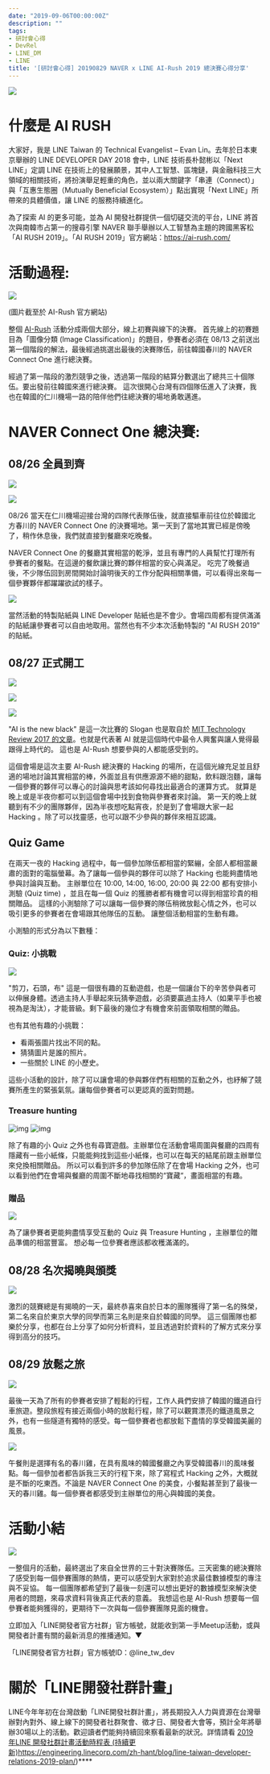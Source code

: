 ```yaml
---
date: "2019-09-06T00:00:00Z"
description: ""
tags:
- 研討會心得
- DevRel
- LINE_DM
- LINE
title: '[研討會心得] 20190829 NAVER x LINE AI-Rush 2019 總決賽心得分享'
---
```


![](../images/2019/ai-rush2019.jpg)




# 什麼是 AI RUSH 

大家好，我是 LINE Taiwan 的 Technical Evangelist – Evan Lin。去年於日本東京舉辦的 LINE DEVELOPER DAY 2018 會中，LINE 技術長朴懿彬以「Next LINE」定調 LINE 在技術上的發展願景，其中人工智慧、區塊鏈，與金融科技三大領域的相關技術，將扮演舉足輕重的角色，並以兩大關鍵字「串連（Connect）」與「互惠生態圈（Mutually Beneficial Ecosystem）」點出實現「Next LINE」所帶來的具體價值，讓 LINE 的服務持續進化。



為了探索 AI 的更多可能，並為 AI 開發社群提供一個切磋交流的平台，LINE 將首次與南韓市占第一的搜尋引擎 NAVER 聯手舉辦以人工智慧為主題的跨國黑客松「AI RUSH 2019」。「AI RUSH 2019」官方網站：https://ai-rush.com/



# 活動過程:

![](../images/2019/airush-schedule.jpg)

(圖片截至於 AI-Rush 官方網站)

整個 [AI-Rush](https://ai-rush.com/) 活動分成兩個大部分，線上初賽與線下的決賽。 首先線上的初賽題目為「圖像分類 (Image Classification)」的題目，參賽者必須在 08/13 之前送出第一個階段的解法，最後經過挑選出最後的決賽隊伍，前往韓國春川的 NAVER Connect One 進行總決賽。 

經過了第一階段的激烈競爭之後，透過第一階段的結算分數選出了總共三十個隊伍。要出發前往韓國來進行總決賽。 這次很開心台灣有四個隊伍進入了決賽，我也在韓國的仁川機場一路的陪伴他們往總決賽的場地勇敢邁進。



# NAVER Connect One 總決賽:

## 08/26 全員到齊

![](../images/2019/connect1.jpg)

![](../images/2019/connect1-2.jpg)

08/26 當天在仁川機場迎接台灣的四隊代表隊伍後，就直接驅車前往位於韓國北方春川的 NAVER Connect One 的決賽場地。第一天到了當地其實已經是傍晚了，稍作休息後，我們就直接到餐廳來吃晚餐。

NAVER Connect One 的餐廳其實相當的乾淨，並且有專門的人員幫忙打理所有參賽者的餐點。在這邊的餐飲讓比賽的夥伴相當的安心與滿足。 吃完了晚餐過後，不少隊伍回到房間開始討論明後天的工作分配與相關準備，可以看得出來每一個參賽夥伴都躍躍欲試的樣子。



![](../images/2019/ai-sticker.jpg)

當然活動的特製貼紙與 LINE Developer 貼紙也是不會少。會場四周都有提供滿滿的貼紙讓參賽者可以自由地取用。當然也有不少本次活動特製的 "AI RUSH 2019" 的貼紙。



## 08/27 正式開工

![](../images/2019/airush-001.jpg)

![](../images/2019/airush-3.JPG)

![](../images/2019/airush-4.jpeg)

"AI is the new black" 是這一次比賽的 Slogan 也是取自於 [MIT Technology Review 2017 的文章](https://www.technologyreview.com/s/603748/ai-is-the-new-black/)。也就是代表著 AI 就是這個時代中最令人興奮與讓人覺得最跟得上時代的。 這也是 AI-Rush 想要參與的人都能感受到的。

這個會場是這次主要 AI-Rush 總決賽的 Hacking 的場所，在這個光線充足並且舒適的場地討論其實相當的棒，外面並且有供應源源不絕的甜點，飲料跟泡麵，讓每一個參賽的夥伴可以專心的討論與思考該如何尋找出最適合的運算方式。 就算是晚上或是半夜你都可以到這個會場中找到食物與參賽者來討論。 第一天的晚上就聽到有不少的團隊夥伴，因為半夜想吃點宵夜，於是到了會場跟大家一起 Hacking 。除了可以找靈感，也可以跟不少參與的夥伴來相互認識。



## Quiz Game

在兩天一夜的 Hacking 過程中，每一個參加隊伍都相當的緊繃，全部人都相當嚴肅的面對的電腦螢幕。為了讓每一個參與的夥伴可以除了 Hacking 也能夠盡情地參與討論與互動。 主辦單位在 10:00, 14:00, 16:00, 20:00 與 22:00 都有安排小測驗 (Quiz time) ，並且在每一個 Quiz 的獲勝者都有機會可以得到相當珍貴的相關贈品。  這樣的小測驗除了可以讓每一個參賽的隊伍稍微放鬆心情之外，也可以吸引更多的參賽者在會場跟其他隊伍的互動。 讓整個活動相當的生動有趣。

小測驗的形式分為以下數種： 

### Quiz: 小挑戰

![](../images/2019/airush-1.JPG)

"剪刀，石頭，布" 這是一個很有趣的互動遊戲，也是一個讓台下的辛苦參與者可以伸展身體。透過主持人手舉起來玩猜拳遊戲，必須要贏過主持人（如果平手也被視為是淘汰），才能晉級。剩下最後的幾位才有機會來前面領取相關的贈品。

也有其他有趣的小挑戰：

- 看兩張圖片找出不同的點。
- 猜猜圖片是誰的照片。
- 一些關於 LINE 的小歷史。

這些小活動的設計，除了可以讓會場的參與夥伴們有相關的互動之外，也紓解了競賽所產生的緊張氣氛。讓每個參賽者可以更認真的面對問題。



### Treasure hunting

![img](../images/2019/trasurehunting-1.jpg) ![img](../images/2019/trasurehunting-2.jpg)

除了有趣的小 Quiz 之外也有尋寶遊戲。主辦單位在活動會場周圍與餐廳的四周有隱藏有一些小紙條，只能能夠找到這些小紙條，也可以在每天的結尾前跟主辦單位來兌換相關贈品。 所以可以看到許多的參加隊伍除了在會場 Hacking 之外，也可以看到他們在會場與餐廳的周圍不斷地尋找相關的“寶藏“，畫面相當的有趣。



### 贈品

![](../images/2019/ai-gift.jpg)

為了讓參賽者更能夠盡情享受互動的 Quiz 與 Treasure Hunting ，主辦單位的贈品準備的相當豐富。 想必每一位參賽者應該都收穫滿滿的。



##  08/28 名次揭曉與頒獎

![](../images/2019/ai-123.jpg)

激烈的競賽總是有揭曉的一天，最終恭喜來自於日本的團隊獲得了第一名的殊榮，第二名來自於東京大學的同學而第三名則是來自於韓國的同學。 這三個團隊也都樂於分享，也都在台上分享了如何分析資料，並且透過對於資料的了解方式來分享得到高分的技巧。 




## 08/29 放鬆之旅



![](../images/2019/ai29-1.jpg)

最後一天為了所有的參賽者安排了輕鬆的行程，工作人員們安排了韓國的鐵道自行車旅遊。整段旅程有接近兩個小時的放鬆行程，除了可以觀賞漂亮的鐵道風景之外，也有一些隧道有獨特的感受。每一個參賽者也都放鬆下盡情的享受韓國美麗的風景。



![](../images/2019/ai29-2.jpg)

午餐則是選擇有名的春川雞，在具有風味的韓國餐廳之內享受韓國春川的風味餐點。每一個參加者都告訴我三天的行程下來，除了寫程式 Hacking 之外，大概就是不斷的吃東西。不論是 NAVER Connect One 的美食，小餐點甚至到了最後一天的春川雞。每一個參賽者都感受到主辦單位的用心與韓國的美食。



# 活動小結

![](../images/2019/airush-all.jpg)

一整個月的活動，最終選出了來自全世界的三十對決賽隊伍。三天密集的總決賽除了感受到每一個參賽團隊的熱情，更可以感受到大家對於追求最佳數據模型的專注與不妥協。 每一個團隊都希望到了最後一刻還可以想出更好的數據模型來解決使用者的問題，來尋求資料背後真正代表的意義。  我想這也是 AI-Rush 想要每一個參賽者能夠獲得的，更期待下一次與每一個參賽團隊見面的機會。



立即加入「LINE開發者官方社群」官方帳號，就能收到第一手Meetup活動，或與開發者計畫有關的最新消息的推播通知。▼

「LINE開發者官方社群」官方帳號ID：@line_tw_dev

# 關於「LINE開發社群計畫」

LINE今年年初在台灣啟動「LINE開發社群計畫」，將長期投入人力與資源在台灣舉辦對內對外、線上線下的開發者社群聚會、徵才日、開發者大會等，預計全年將舉辦30場以上的活動。歡迎讀者們能夠持續回來察看最新的狀況。詳情請看 [2019 年LINE 開發社群計畫活動時程表 (持續更新)](https://engineering.linecorp.com/zh-hant/blog/line-taiwan-developer-relations-2019-plan/)https://engineering.linecorp.com/zh-hant/blog/line-taiwan-developer-relations-2019-plan/)****
